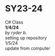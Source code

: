 # SY23-24
C# Class<br>
<b>1/4/24</b><br>
<i>by ryder b.</i><br>
setting up repository<br>
1/5/24<br>
update from computer<br>

